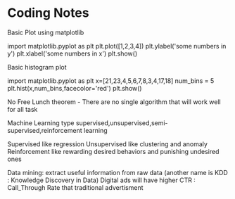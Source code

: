 # Coding Notes


Basic Plot using matplotlib

import matplotlib.pyplot as plt 
plt.plot([1,2,3,4])
plt.ylabel('some numbers in y')
plt.xlabel('some numbers in x')
plt.show()

Basic histogram plot

import matplotlib.pyplot as plt
x=[21,23,4,5,6,7,8,3,4,17,18]
num_bins = 5
plt.hist(x,num_bins,facecolor='red')
plt.show()

No Free Lunch theorem - There are no single algorithm that will work well for all task

Machine Learning type supervised,unsupervised,semi-supervised,reinforcement learning

Supervised like regression
Unsupervised like clustering and anomaly
Reinforcement like rewarding desired behaviors and punishing undesired ones

Data mining: extract useful information from raw data (another name is KDD : Knowledge Discovery in Data)
Digital ads will have higher CTR : Call_Through Rate that traditional advertisment











